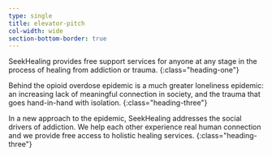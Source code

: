 ```yaml
---
type: single
title: elevator-pitch
col-width: wide
section-bottom-border: true
---
```


<span class="emphasized-header">SeekHealing</span> provides free support services for anyone at any stage in the process of healing from addiction or <span class="emphasized-header">trauma</span>.
{:class="heading-one"}

Behind the opioid overdose epidemic is a much greater <span class="emphasized-header">loneliness</span> epidemic: an increasing lack of <span class="emphasized-header">meaningful connection</span> in society, and the trauma that goes hand-in-hand with isolation.
{:class="heading-three"}

In a new approach to the epidemic, <span class="emphasized-header">SeekHealing addresses the social drivers of addiction.</span> We help each other experience real human connection and we provide <span class="emphasized-header">free</span> access to holistic healing services.
{:class="heading-three"}
